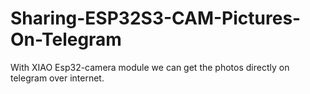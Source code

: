# Sharing-ESP32S3-CAM-Pictures-On-Telegram
With XIAO Esp32-camera module we can get the photos directly on telegram over internet.
